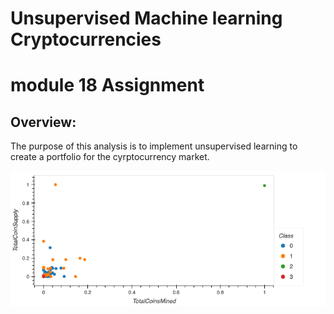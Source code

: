 # Unsupervised Machine learning Cryptocurrencies
# module 18 Assignment


## Overview:

The purpose of this analysis is to implement unsupervised learning to create a portfolio for the cyrptocurrency market. 

<img src="Resources/hvplot.png"></img>
